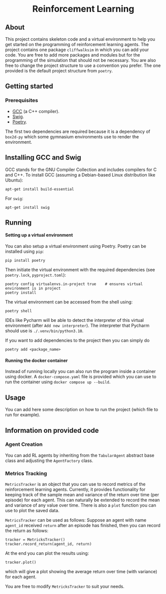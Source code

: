 <br />
<p align="center">
  <h1 align="center">Reinforcement Learning</h1>

  <p align="center">
  </p>
</p>

## About
This project contains skeleton code and a virtual environment to help you get started on the programming of reinforcement learning agents.
The project contains one package `cliffwalksim` in which you can add your code. You are free to add more packages and modules but for the programming of the simulation that should not be necessary.
You are also free to change the project structure to use a convention you prefer. The one provided is the default project structure from `poetry`. 

## Getting started

### Prerequisites

- [GCC](https://gcc.gnu.org/) (a C++ compiler).
- [Swig](https://swig.org/).
- [Poetry](https://python-poetry.org/).

The first two dependencies are required because it is a dependency of `box2d-py` which some gymnasium environments use to render the environment.

## Installing GCC and Swig

GCC stands for the GNU Compiler Collection and includes compilers for C and C++. To install GCC (assuming a Debian-based Linux distribution like Ubuntu):
```
apt-get install build-essential
```
For `swig`:
```
apt-get install swig
```

## Running
<!--
-->

#### Setting up a virtual environment

You can also setup a virtual environment using Poetry. Poetry can  be installed using `pip`:
```
pip install poetry
```
Then initiate the virtual environment with the required dependencies (see `poetry.lock`, `pyproject.toml`):
```
poetry config virtualenvs.in-project true    # ensures virtual environment is in project
poetry install
```
The virtual environment can be accessed from the shell using:
```
poetry shell
```
IDEs like Pycharm will be able to detect the interpreter of this virtual environment (after `Add new interpreter`). The interpreter that Pycharm should use is `./.venv/bin/python3.10`.

If you want to add dependencies to the project then you can simply do
```
poetry add <package_name>
```

#### Running the docker container

Instead of running locally you can also run the program inside a container using docker. A `docker-compose.yaml` file is provided which you can use to run the container using `docker compose up --build`.

## Usage
You can add here some description on how to run the project (which file to run for example).

## Information on provided code

### Agent Creation
You can add RL agents by inheriting from the `TabularAgent` abstract base class and adjusting the `AgentFactory` class.

### Metrics Tracking

`MetricsTracker` is an object that you can use to record metrics of the reinforcement learning agents. Currently, it provides functionality for keeping track of the sample mean and variance of the return over time (per episode) for each agent. This can naturally be extended to record the mean and variance of any value over time. There is also a `plot` function you can use to plot the saved data.

`MetricsTracker` can be used as follows: Suppose an agent with name `agent_id` received `return` after an episode has finished, then you can record the return as follows:
```
tracker = MetricksTracker()
tracker.record_return(agent_id, return)
```
At the end you can plot the results using:
```
tracker.plot()
```
which will give a plot showing the average return over time (with variance) for each agent.

You are free to modify `MetricksTracker` to suit your needs.